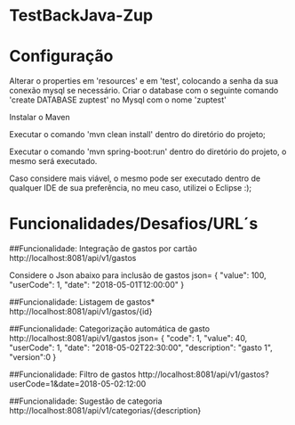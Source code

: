 # TestBackJava-Zup

# Configuração

Alterar o properties em 'resources' e em 'test', colocando a senha da sua conexão mysql se necessário.
Criar o database com o seguinte comando 'create DATABASE zuptest' no Mysql com o nome 'zuptest'

Instalar o Maven

Executar o comando 'mvn clean install' dentro do diretório do projeto;

Executar o comando 'mvn spring-boot:run' dentro do diretório do projeto, o mesmo será executado.

Caso considere mais viável, o mesmo pode ser executado dentro de qualquer IDE de sua preferência, no meu caso, utilizei o Eclipse :);

# Funcionalidades/Desafios/URL´s

##Funcionalidade: Integração de gastos por cartão
http://localhost:8081/api/v1/gastos

Considere o Json abaixo para inclusão de gastos
json= {
      "value": 100, "userCode": 1, "date": "2018-05-01T12:00:00"
}

##Funcionalidade: Listagem de gastos*
http://localhost:8081/api/v1/gastos/{id}

##Funcionalidade: Categorização automática de gasto
http://localhost:8081/api/v1/gastos 
json= {
    "code": 1, "value": 40, "userCode": 1, "date": "2018-05-02T22:30:00", "description": "gasto 1", "version":0
}

##Funcionalidade: Filtro de gastos
http://localhost:8081/api/v1/gastos?userCode=1&date=2018-05-02:12:00

##Funcionalidade: Sugestão de categoria
http://localhost:8081/api/v1/categorias/{description}
